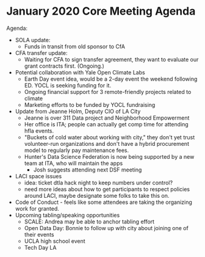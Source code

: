 # January 2020 Core Meeting Agenda

Agenda:
- SOLA update: 
  - Funds in transit from old sponsor to CfA
- CFA transfer update:
  - Waiting for CFA to sign transfer agreement, they want to evaluate our grant contracts first. (Ongoing.)
- Potential collaboration with Yale Open Climate Labs
  - Earth Day event idea, would be a 2-day event the weekend following ED. YOCL is seeking funding for it.
  - Ongoing financial support for 3 remote-friendly projects related to climate
  - Marketing efforts to be funded by YOCL fundraising
- Update from Jeanne Holm, Deputy CIO of LA City
  - Jeanne is over 311 Data project and Neighborhood Empowerment
  - Her office is ITA; people can actually get comp time for attending hfla events.
  - "Buckets of cold water about working with city," they don't yet trust volunteer-run organizations and don't 
  have a hybrid procurement model to regularly pay maintenance fees.
  - Hunter's Data Science Federation is now being supported by a new team at ITA, who will maintain the apps
    - Josh suggests attending next DSF meeting
- LACI space issues
  - idea: ticket dtla hack night to keep numbers under control?
  - need more ideas about how to get participants to respect policies around LACI, maybe designate some folks to take this on.
- Code of Conduct - feels like some attendees are taking the organizing work for granted.
- Upcoming tabling/speaking opportunities
  - SCALE: Andrea may be able to anchor tabling effort
  - Open Data Day: Bonnie to follow up with city about joining one of their events
  - UCLA high school event
  - Tech Day LA


